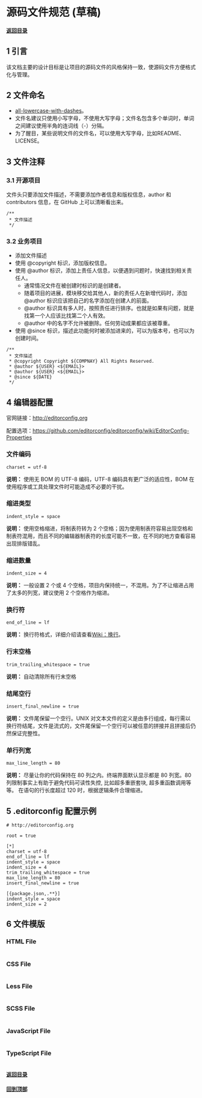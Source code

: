# 源码文件规范 (草稿)

#### [返回目录](README.md)

## 1 引言

该文档主要的设计目标是让项目的源码文件的风格保持一致，使源码文件方便格式化与管理。

## 2 文件命名 

- [all-lowercase-with-dashes](http://www.ruanyifeng.com/blog/2017/02/filename-should-be-lowercase.html)。
- 文件名建议只使用小写字母，不使用大写字母；文件名包含多个单词时，单词之间建议使用半角的连词线（-）分隔。 
- 为了醒目，某些说明文件的文件名，可以使用大写字母，比如README、LICENSE。


## 3 文件注释

### 3.1 开源项目

文件头只要添加文件描述，不需要添加作者信息和版权信息，author 和 contributors 信息，在 GitHub 上可以清晰看出来。

```
/**
 * 文件描述
 */
```

### 3.2 业务项目
		
- 添加文件描述	
- 使用 @copyright 标识，添加版权信息。
- 使用 @author 标识，添加上责任人信息，以便遇到问题时，快速找到相关责任人。
	- 通常情况文件在被创建时标识的是创建者。
	- 随着项目的进展，模块移交给其他人，新的责任人在新增代码时，添加 @author 标识应该把自己的名字添加在创建人的前面。
	- @author 标识具有多人时，按照责任进行排序。也就是如果有问题，就是找第一个人应该比找第二个人有效。
	- @author 中的名字不允许被删除。任何劳动成果都应该被尊重。
- 使用 @since 标识，描述此功能何时被添加进来的，可以为版本号，也可以为创建时间。

```
/**
 * 文件描述
 * @copyright Copyright ${COMPNAY} All Rights Reserved.
 * @author ${USER} <${EMAIL}>
 * @author ${USER} <${EMAIL}>
 * @since ${DATE}
 */
```

## 4 编辑器配置

官网链接：http://editorconfig.org

配置选项：https://github.com/editorconfig/editorconfig/wiki/EditorConfig-Properties


### 文件编码

`charset = utf-8`

**说明：** 使用无 BOM 的 UTF-8 编码，UTF-8 编码具有更广泛的适应性，BOM 在使用程序或工具处理文件时可能造成不必要的干扰。


### 缩进类型

`indent_style = space`

**说明：** 使用空格缩进，将制表符转为 2 个空格；因为使用制表符容易出现空格和制表符混用，而且不同的编辑器制表符的长度可能不一致，在不同的地方查看容易出现排版错乱。


### 缩进数量

`indent_size = 4`

**说明：** 一般设置 2 个或 4 个空格，项目内保持统一，不混用。为了不让缩进占用了太多的列宽，建议使用 2 个空格作为缩进。


### 换行符

`end_of_line = lf`

**说明：** 换行符格式，详细介绍请查看[Wiki：换行](https://zh.wikipedia.org/zh/%E6%8F%9B%E8%A1%8C)。


### 行末空格

`trim_trailing_whitespace = true`

**说明：** 自动清除所有行末空格


### 结尾空行

`insert_final_newline = true`

**说明：** 文件尾保留一个空行。UNIX 对文本文件的定义是由多行组成，每行需以换行符结尾，文件是流式的，文件尾保留一个空行可以被任意的拼接并且拼接后仍然保证完整性。

### 单行列宽

`max_line_length = 80`

**说明：** 尽量让你的代码保持在 80 列之内。终端界面默认显示都是 80 列宽。80 列限制事实上有助于避免代码可读性失控, 比如超多重嵌套块, 超多重函数调用等等。
在语句的行长度超过 120 时，根据逻辑条件合理缩进。

## 5 .editorconfig 配置示例

```
# http://editorconfig.org

root = true

[*]
charset = utf-8
end_of_line = lf
indent_style = space
indent_size = 4
trim_trailing_whitespace = true
max_line_length = 80
insert_final_newline = true

[{package.json,.**}]
indent_style = space
indent_size = 2

```

## 6 文件模版

### HTML File

```html

```

### CSS File

```css

```

### Less File

```less

```

### SCSS File

```scss

```

### JavaScript File

```javascript

```

### TypeScript File

```typescript

```
        
#### [返回目录](README.md)
#### [回到顶部](#)
